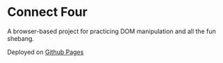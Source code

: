 # Connect Four
A browser-based project for practicing DOM manipulation and all the fun shebang. 

Deployed on [Github Pages](https://gokepelemo.github.io/connect-four/)
